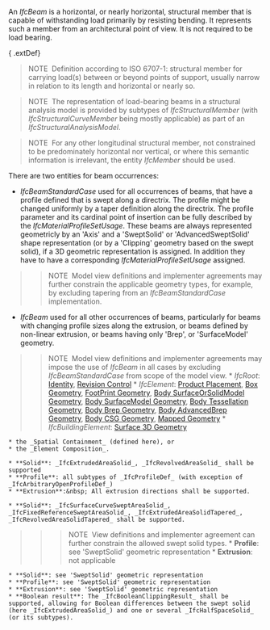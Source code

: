 An _IfcBeam_ is a horizontal, or nearly horizontal, structural member that is capable of withstanding load primarily by resisting bending. It represents such a member from an architectural point of view. It is not required to be load bearing.

{ .extDef}
> NOTE&nbsp; Definition according to ISO 6707-1: structural member for carrying load(s) between or beyond points of support, usually narrow in relation to its length and horizontal or nearly so.

> NOTE&nbsp; The representation of load-bearing beams in a structural analysis model is provided by subtypes of _IfcStructuralMember_ (with _IfcStructuralCurveMember_ being mostly applicable) as part of an _IfcStructuralAnalysisModel_.

> NOTE&nbsp; For any other longitudinal structural member, not constrained to be predominately horizontal nor vertical, or where this semantic information is irrelevant, the entity _IfcMember_ should be used.

There are two entities for beam occurrences:

* _IfcBeamStandardCase_ used for all occurrences of beams, that have a profile defined that is swept along a directrix. The profile might be changed uniformly by a taper definition along the directrix. The profile parameter and its cardinal point of insertion can be fully described by the _IfcMaterialProfileSetUsage_. These beams are always represented geometricly by an 'Axis' and a 'SweptSolid' or 'AdvancedSweptSolid' shape representation (or by a 'Clipping' geometry based on the swept solid), if a 3D geometric representation is assigned. In addition they have to have a corresponding _IfcMaterialProfileSetUsage_ assigned. 
>> NOTE&nbsp; Model view definitions and implementer agreements may further constrain the applicable geometry types, for example, by excluding tapering from an _IfcBeamStandardCase_ implementation. 
* _IfcBeam_ used for all other occurrences of beams, particularly for beams with changing profile sizes along the extrusion, or beams defined by non-linear extrusion, or beams having only 'Brep', or 'SurfaceModel' geometry. 
>> NOTE&nbsp; Model view definitions and implementer agreements may impose the use of _IfcBeam_ in all cases by excluding _IfcBeamStandardCase_ from scope of the model view. 
    * _IfcRoot_: [Identity](../../templates/identity.htm), [Revision Control](../../templates/revision-control.htm)
    * _IfcElement_: [Product Placement](../../templates/product-placement.htm), [Box Geometry](../../templates/box-geometry.htm), [FootPrint Geometry](../../templates/footprint-geometry.htm), [Body SurfaceOrSolidModel Geometry](../../templates/body-surfaceorsolidmodel-geometry.htm), [Body SurfaceModel Geometry](../../templates/body-surfacemodel-geometry.htm), [Body Tessellation Geometry](../../templates/body-tessellation-geometry.htm), [Body Brep Geometry](../../templates/body-brep-geometry.htm), [Body AdvancedBrep Geometry](../../templates/body-advancedbrep-geometry.htm), [Body CSG Geometry](../../templates/body-csg-geometry.htm), [Mapped Geometry](../../templates/mapped-geometry.htm)
    * _IfcBuildingElement_: [Surface 3D Geometry](../../templates/surface-3d-geometry.htm)

    * the _Spatial Containment_ (defined here), or
    * the _Element Composition_.

    * **Solid**: _IfcExtrudedAreaSolid_, _IfcRevolvedAreaSolid_ shall be supported
    * **Profile**: all subtypes of _IfcProfileDef_ (with exception of _IfcArbitraryOpenProfileDef_)
    * **Extrusion**:&nbsp; All extrusion directions shall be supported.

    * **Solid**: _IfcSurfaceCurveSweptAreaSolid_, _IfcFixedReferenceSweptAreaSolid_, _IfcExtrudedAreaSolidTapered_, _IfcRevolvedAreaSolidTapered_ shall be supported. 
>>> NOTE&nbsp; View definitions and implementer agreement can further constrain the allowed swept solid types. 
    * **Profile**: see 'SweptSolid' geometric representation
    * **Extrusion**: not applicable

    * **Solid**: see 'SweptSolid' geometric representation
    * **Profile**: see 'SweptSolid' geometric representation
    * **Extrusion**: see 'SweptSolid' geometric representation
    * **Boolean result**: The _IfcBooleanClippingResult_ shall be supported, allowing for Boolean differences between the swept solid (here _IfcExtrudedAreaSolid_) and one or several _IfcHalfSpaceSolid_ (or its subtypes).